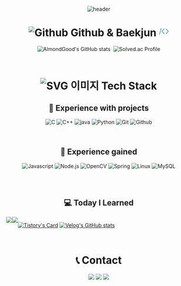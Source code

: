 <div align="center">


![header](https://capsule-render.vercel.app/api?type=waving&height=300&color=gradient&text=AlmondGood's%20Repo&reversal=false&textBg=false&fontAlign=50&animation=fadeIn)

# <img src="./github.svg" alt="Github" width="27" height="27"/> Github & Baekjun <img src="./baekjun.png" alt="Baekjun" width="27" height="27"/>

![AlmondGood's GitHub stats](https://github-readme-stats.vercel.app/api?username=AlmondGood&show_icons=true&theme=moltack)&nbsp;&nbsp;![Solved.ac Profile](http://mazassumnida.wtf/api/v2/generate_badge?boj=jwt2719)


<br>

# <img src="./Stack_Overflow_icon.svg" alt="SVG 이미지" width="35" height="35"/> Tech Stack

## 🙂 Experience with projects
![C](https://img.shields.io/badge/C-033963?style=for-the-badge&logo=C) ![C++](https://img.shields.io/badge/C++-00599C?style=for-the-badge&logo=Cplusplus) ![java](https://img.shields.io/badge/java-2F2625?style=for-the-badge&logo=coffeescript) ![Python](https://img.shields.io/badge/Python-ECD53F?style=for-the-badge&logo=Python&logoColor=black) ![Git](https://img.shields.io/badge/git-F05032?style=for-the-badge&logo=git&logoColor=white) ![Github](https://img.shields.io/badge/github-181717?style=for-the-badge&logo=github)

<br>

## 🤔 Experience gained 
![Javascript](https://img.shields.io/badge/javascript-F7DF1E?style=for-the-badge&logo=Javascript&logoColor=black) ![Node.js](https://img.shields.io/badge/node.js-339933?style=for-the-badge&logo=nodedotjs&logoColor=white) ![OpenCV](https://img.shields.io/badge/opencv-5C3EE8?style=for-the-badge&logo=OpenCV) ![Spring](https://img.shields.io/badge/spring-6DB33F?style=for-the-badge&logo=Spring&logoColor=white)  ![Linux](https://img.shields.io/badge/linux-FCC624?style=for-the-badge&logo=Linux&logoColor=black)  ![MySQL](https://img.shields.io/badge/mysql-4479A1?style=for-the-badge&logo=MySQL&logoColor=white) 

<br><br>


## 💻 Today I Learned

<div style="display:flex; flex-direction:row;">
    <a href="https://today-studies.tistory.com/">
        <img src="https://img.shields.io/badge/Tistory-000000?style=for-the-badge&logo=Tistory&logoColor=white"> 
    </a>  
    <a href="https://velog.io/@almondgood">
        <img src="https://img.shields.io/badge/Velog-20c997?style=for-the-badge&logo=Vimeo&logoColor=white"> 
    </a>

  
[![Tistory's Card](https://github-readme-tistory-card.vercel.app/api?name=today-studies&theme=default)](https://today-studies.tistory.com) [![Velog's GitHub stats](https://velog-readme-stats.vercel.app/api?name=almondgood)](https://velog.io/@almondgood) 
</div>


<br>

# 📞 Contact
<a href="mailto:jwt2719@gmail.com?"><img src="https://img.shields.io/badge/gmail-%23DD0031.svg?&style=for-the-badge&logo=gmail&logoColor=white"/></a>
<a href="mailto:jwt2358@naver.com?"><img src="https://img.shields.io/badge/NAVER-03C75A?style=for-the-badge&logo=NAVER&logoColor=FFFFFF"/></a>
<a href="https://ig.me/m/jwt2358?"><img src="https://img.shields.io/badge/Instagram-E4405F?style=for-the-badge&logo=instagram&logoColor=white"/></a>


</div>
